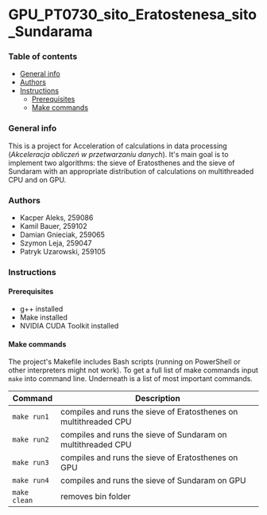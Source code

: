 # GPU_PT0730_sito_Eratostenesa_sito_Sundarama

### Table of contents
* [General info](#general-info)
* [Authors](#authors)
* [Instructions](#instructions)
    - [Prerequisites](#prerequisites)
    - [Make commands](#make-commands)

### General info

This is a project for Acceleration of calculations in data processing (*Akceleracja obliczeń w przetwarzaniu danych*).
It's main goal is to implement two algorithms: the sieve of Eratosthenes and the sieve of Sundaram with an appropriate distribution of calculations on multithreaded CPU and on GPU.

### Authors

* Kacper Aleks, 259086
* Kamil Bauer, 259102
* Damian Gnieciak, 259065
* Szymon Leja, 259047
* Patryk Uzarowski, 259105

### Instructions

#### Prerequisites

* g++ installed
* Make installed
* NVIDIA CUDA Toolkit installed

#### Make commands

The project's Makefile includes Bash scripts (running on PowerShell or other interpreters might not work). To get a full list of make commands input `make` into command line. Underneath is a list of most important commands.

|Command|Description|
|---|---|
|`make run1`|compiles and runs the sieve of Eratosthenes on multithreaded CPU|
|`make run2`|compiles and runs the sieve of Sundaram on multithreaded CPU|
|`make run3`|compiles and runs the sieve of Eratosthenes on GPU|
|`make run4`|compiles and runs the sieve of Sundaram on GPU|
|`make clean`|removes bin folder|
